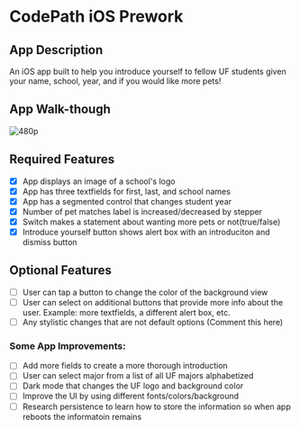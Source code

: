 # CodePath iOS Prework

## App Description
An iOS app built to help you introduce yourself to fellow UF students given your name, school, year, and if you would like more pets!

## App Walk-though

![480p](https://user-images.githubusercontent.com/98192642/213092557-81047989-2510-49b3-8d56-a56a36148689.gif)


## Required Features
- [x] App displays an image of a school's logo
- [x] App has three textfields for first, last, and school names
- [x] App has a segmented control that changes student year
- [x] Number of pet matches label is increased/decreased by stepper
- [x] Switch makes a statement about wanting more pets or not(true/false)
- [x] Introduce yourself button shows alert box with an introduciton and dismiss button

## Optional Features
- [ ] User can tap a button to change the color of the background view
- [ ] User can select on additional buttons that provide more info about the user. Example: more textfields, a different alert box, etc.
- [ ] Any stylistic changes that are not default options (Comment this here)

### Some App Improvements:
- [ ] Add more fields to create a more thorough introduction
- [ ] User can select major from a list of all UF majors alphabetized
- [ ] Dark mode that changes the UF logo and background color
- [ ] Improve the UI by using different fonts/colors/background
- [ ] Research persistence to learn how to store the information so when app reboots the informatoin remains
